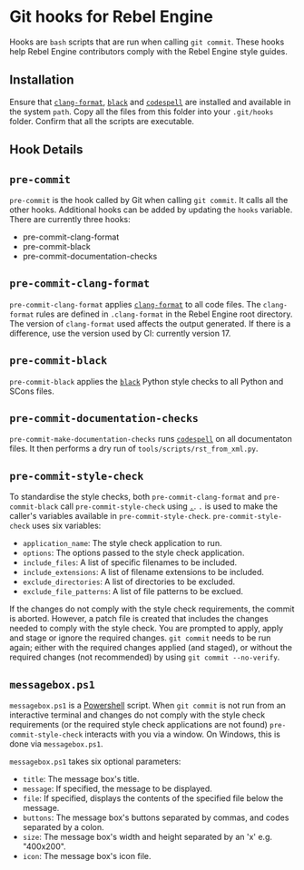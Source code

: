 # Git hooks for Rebel Engine

Hooks are `bash` scripts that are run when calling `git commit`.
These hooks help Rebel Engine contributors comply with the Rebel Engine style guides.

## Installation

Ensure that
[`clang-format`](https://clang.llvm.org/docs/ClangFormat.html),
[`black`](https://pypi.org/project/black/)
and
[`codespell`](https://pypi.org/project/codespell/)
are installed and available in the system `path`.
Copy all the files from this folder into your `.git/hooks` folder.
Confirm that all the scripts are executable.

## Hook Details

## `pre-commit`

`pre-commit` is the hook called by Git when calling `git commit`.
It calls all the other hooks.
Additional hooks can be added by updating the `hooks` variable.
There are currently three hooks:
- pre-commit-clang-format
- pre-commit-black
- pre-commit-documentation-checks

## `pre-commit-clang-format`

`pre-commit-clang-format` applies
[`clang-format`](https://clang.llvm.org/docs/ClangFormat.html)
to all code files.
The `clang-format` rules are defined in `.clang-format` in the Rebel Engine root directory.
The version of `clang-format` used affects the output generated.
If there is a difference, use the version used by CI: currently version 17.

## `pre-commit-black`

`pre-commit-black` applies the
[`black`](https://pypi.org/project/black/)
Python style checks to all Python and SCons files.

## `pre-commit-documentation-checks`

`pre-commit-make-documentation-checks` runs
[`codespell`](https://pypi.org/project/codespell/)
on all documentaton files.
It then performs a dry run of `tools/scripts/rst_from_xml.py`.

## `pre-commit-style-check`

To standardise the style checks,
both `pre-commit-clang-format` and `pre-commit-black` call `pre-commit-style-check` using [`.`](https://pubs.opengroup.org/onlinepubs/9699919799/utilities/V3_chap02.html#dot).
`.` is used to make the caller's variables available in `pre-commit-style-check`.
`pre-commit-style-check` uses six variables:
- `application_name`: The style check application to run.
- `options`: The options passed to the style check application.
- `include_files`: A list of specific filenames to be included.
- `include_extensions`: A list of filename extensions to be included.
- `exclude_directories`: A list of directories to be excluded.
- `exclude_file_patterns`: A list of file patterns to be exclued.

If the changes do not comply with the style check requirements, the commit is aborted.
However, a patch file is created that includes the changes needed to comply with the style check.
You are prompted to apply, apply and stage or ignore the required changes.
`git commit` needs to be run again; either with the required changes applied (and staged), or
without the required changes (not recommended) by using `git commit --no-verify`.

## `messagebox.ps1`
`messagebox.ps1` is a
[Powershell](https://learn.microsoft.com/en-gb/powershell/)
script.
When `git commit` is not run from an interactive terminal and
changes do not comply with the style check requirements
(or the required style check applications are not found)
`pre-commit-style-check` interacts with you via a window.
On Windows, this is done via `messagebox.ps1`.

`messagebox.ps1` takes six optional parameters:
- `title`: The message box's title.
- `message`: If specified, the message to be displayed.
- `file`: If specified, displays the contents of the specified file below the message.
- `buttons`: The message box's buttons separated by commas, and codes separated by a colon.
- `size`: The message box's width and height separated by an 'x' e.g. "400x200".
- `icon`: The message box's icon file.
